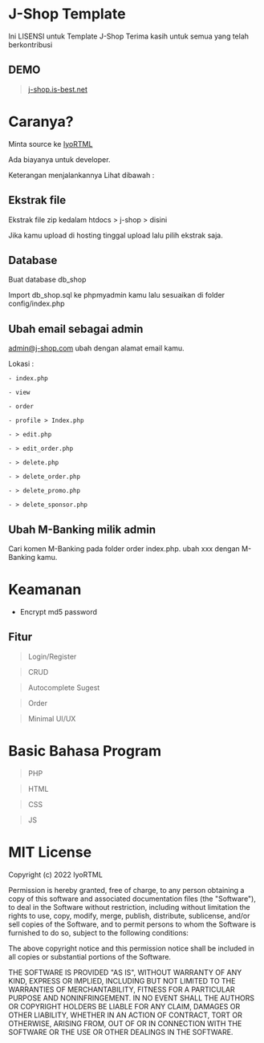 # J-Shop Template
Ini LISENSI untuk Template J-Shop Terima kasih untuk semua yang telah berkontribusi

## DEMO
>[j-shop.is-best.net](http://j-shop.is-best.net/)

# Caranya?
Minta source ke [IyoRTML](mailto:iyortml@gmail.com)

Ada biayanya untuk developer.

Keterangan menjalankannya Lihat dibawah :

## Ekstrak file
Ekstrak file zip kedalam htdocs > j-shop > disini

Jika kamu upload di hosting tinggal upload lalu pilih ekstrak saja.

## Database
Buat database db_shop

Import db_shop.sql ke phpmyadmin kamu lalu sesuaikan di folder config/index.php

## Ubah email sebagai admin
admin@j-shop.com ubah dengan alamat email kamu.

Lokasi :

`- index.php`

`- view`

`- order`

`- profile > Index.php`

`- > edit.php`

`- > edit_order.php`

`- > delete.php`

`- > delete_order.php`

`- > delete_promo.php`

`- > delete_sponsor.php`

## Ubah M-Banking milik admin
Cari komen M-Banking pada folder order index.php.
ubah xxx dengan M-Banking kamu.

# Keamanan
- Encrypt md5 password

## Fitur
> Login/Register

> CRUD

> Autocomplete Sugest

> Order

> Minimal UI/UX

# Basic Bahasa Program
> PHP

> HTML

> CSS

> JS

# MIT License

Copyright (c) 2022 IyoRTML

Permission is hereby granted, free of charge, to any person obtaining a copy
of this software and associated documentation files (the "Software"), to deal
in the Software without restriction, including without limitation the rights
to use, copy, modify, merge, publish, distribute, sublicense, and/or sell
copies of the Software, and to permit persons to whom the Software is
furnished to do so, subject to the following conditions:

The above copyright notice and this permission notice shall be included in all
copies or substantial portions of the Software.

THE SOFTWARE IS PROVIDED "AS IS", WITHOUT WARRANTY OF ANY KIND, EXPRESS OR
IMPLIED, INCLUDING BUT NOT LIMITED TO THE WARRANTIES OF MERCHANTABILITY,
FITNESS FOR A PARTICULAR PURPOSE AND NONINFRINGEMENT. IN NO EVENT SHALL THE
AUTHORS OR COPYRIGHT HOLDERS BE LIABLE FOR ANY CLAIM, DAMAGES OR OTHER
LIABILITY, WHETHER IN AN ACTION OF CONTRACT, TORT OR OTHERWISE, ARISING FROM,
OUT OF OR IN CONNECTION WITH THE SOFTWARE OR THE USE OR OTHER DEALINGS IN THE
SOFTWARE.
